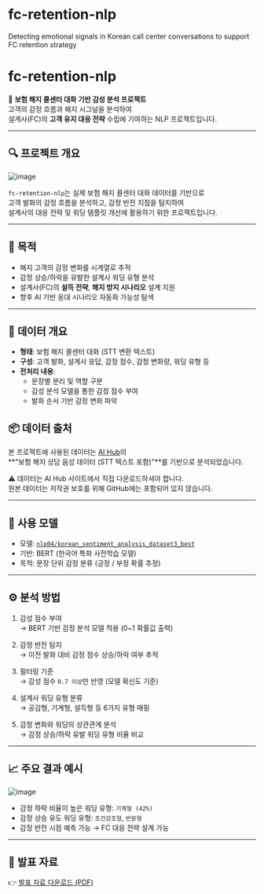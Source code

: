 # fc-retention-nlp
Detecting emotional signals in Korean call center conversations to support FC retention strategy

# fc-retention-nlp

📌 **보험 해지 콜센터 대화 기반 감성 분석 프로젝트**  
고객의 감정 흐름과 해지 시그널을 분석하여  
설계사(FC)의 **고객 유지 대응 전략** 수립에 기여하는 NLP 프로젝트입니다.

---

## 🔍 프로젝트 개요

![image](https://github.com/user-attachments/assets/83246f14-a83e-4912-879b-14b3ead1981c)

`fc-retention-nlp`는 실제 보험 해지 콜센터 대화 데이터를 기반으로  
고객 발화의 감정 흐름을 분석하고, 감정 반전 지점을 탐지하여  
설계사의 대응 전략 및 워딩 템플릿 개선에 활용하기 위한 프로젝트입니다.

---

## 🎯 목적

- 해지 고객의 감정 변화를 시계열로 추적
- 감정 상승/하락을 유발한 설계사 워딩 유형 분석
- 설계사(FC)의 **설득 전략**, **해지 방지 시나리오** 설계 지원
- 향후 AI 기반 응대 시나리오 자동화 가능성 탐색

---

## 🧩 데이터 개요

- **형태**: 보험 해지 콜센터 대화 (STT 변환 텍스트)
- **구성**: 고객 발화, 설계사 응답, 감정 점수, 감정 변화량, 워딩 유형 등
- **전처리 내용**:
  - 문장별 분리 및 역할 구분
  - 감성 분석 모델을 통한 감정 점수 부여
  - 발화 순서 기반 감정 변화 파악

## 📦 데이터 출처

본 프로젝트에 사용된 데이터는 [AI Hub](https://aihub.or.kr/)의  
**"보험 해지 상담 음성 데이터 (STT 텍스트 포함)"**를 기반으로 분석되었습니다.

⚠️ 데이터는 AI Hub 사이트에서 직접 다운로드하셔야 합니다.  
원본 데이터는 저작권 보호를 위해 GitHub에는 포함되어 있지 않습니다.

---



## 🧠 사용 모델

- 모델: [`nlp04/korean_sentiment_analysis_dataset3_best`](https://huggingface.co/nlp04/korean_sentiment_analysis_dataset3_best)  
- 기반: BERT (한국어 특화 사전학습 모델)  
- 목적: 문장 단위 감정 분류 (긍정 / 부정 확률 추정)

---

## ⚙️ 분석 방법

1. 감성 점수 부여  
   → BERT 기반 감정 분석 모델 적용 (0~1 확률값 출력)

2. 감정 반전 탐지  
   → 이전 발화 대비 감정 점수 상승/하락 여부 추적

3. 필터링 기준  
   → 감성 점수 `0.7 이상`만 반영 (모델 확신도 기준)

4. 설계사 워딩 유형 분류  
   → 공감형, 기계형, 설득형 등 6가지 유형 매핑

5. 감정 변화와 워딩의 상관관계 분석  
   → 감정 상승/하락 유발 워딩 유형 비율 비교

---

## 📈 주요 결과 예시



![image](https://github.com/user-attachments/assets/8f69907b-2791-4b9f-ba8b-9ef7d480a881)
- 감정 하락 비율이 높은 워딩 유형: `기계형 (42%)`
- 감정 상승 유도 워딩 유형: `조건강조형`, `반문형`
- 감정 반전 시점 예측 가능 → FC 대응 전략 설계 가능

---

## 📄 발표 자료

👉 [발표 자료 다운로드 (PDF)](https://github.com/hohoyoungyoung/fc-retention-nlp/blob/main/files/삼성생명-서호영-팀-최종.pdf)


